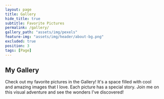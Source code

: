 ```yaml
---
layout: page
title: Gallery
hide_title: true
subtitle: Favorite Pictures
permalink: /gallery/
gallery_path: "assets/img/pexels"
feature-img: "assets/img/header/about-bg.png"
excluded: true
position: 3
tags: [Page]
---
```


## My Gallery

Check out my favorite pictures in the Gallery! It's a space filled with cool and amazing images that I love. Each picture has a special story. Join me on this visual adventure and see the wonders I've discovered!